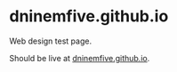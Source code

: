 # dninemfive.github.io
Web design test page.

Should be live at [dninemfive.github.io](https://dninemfive.github.io).